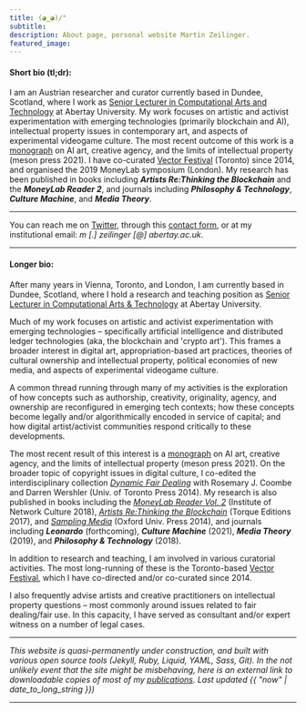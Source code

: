 ```yaml
---
title: (◕‿◕)/"
subtitle:
description: About page, personal website Martin Zeilinger.
featured_image:
---
```


#### Short bio (tl;dr):

I am an Austrian researcher and curator currently based in Dundee, Scotland, where I work as [Senior Lecturer in Computational Arts and Technology](https://rke.abertay.ac.uk/en/persons/martin-zeilinger) at Abertay University. My work focuses on artistic and activist experimentation with emerging technologies (primarily blockchain and AI), intellectual property issues in contemporary art, and aspects of experimental videogame culture. The most recent outcome of this work is a [monograph](https://meson.press/books/tactical-entanglements/) on AI art, creative agency, and the limits of intellectual property (meson press 2021). I have co-curated [Vector Festival](http://vectorfestival.org/) (Toronto) since 2014, and organised the 2019 MoneyLab symposium (London). My research has been published in books including **_Artists Re:Thinking the Blockchain_** and the **_MoneyLab Reader 2_**, and journals including **_Philosophy & Technology_**, **_Culture Machine_**, and **_Media Theory_**.

---

You can reach me on [Twitter](https://twitter.com/mrtnzlngr), through this [contact form](/contact), or at my institutional email: _m [.] zeilinger [@] abertay.ac.uk_.

---

#### Longer bio:

After many years in Vienna, Toronto, and London, I am currently based in Dundee, Scotland, where I hold a research and teaching position as [Senior Lecturer in Computational Arts & Technology](https://rke.abertay.ac.uk/en/persons/martin-zeilinger) at Abertay University.

Much of my work focuses on artistic and activist experimentation with emerging technologies – specifically artificial intelligence and distributed ledger technologies (aka, the blockchain and 'crypto art'). This frames a broader interest in digital art, appropriation-based art practices, theories of cultural ownership and intellectual property, political economies of new media, and aspects of experimental videogame culture.

A common thread running through many of my activities is the exploration of how concepts such as authorship, creativity, originality, agency, and ownership are reconfigured in emerging tech contexts; how these concepts become legally and/or algorithmically encoded in service of capital; and how digital artist/activist communities respond critically to these developments.

The most recent result of this interest is a [monograph](https://meson.press/books/tactical-entanglements/) on AI art, creative agency, and the limits of intellectual property (meson press 2021). On the broader topic of copyright issues in digital culture, I co-edited the interdisciplinary collection _[Dynamic Fair Dealing](https://www.degruyter.com/document/doi/10.3138/9781442665613/html)_ with Rosemary J. Coombe and Darren Wershler (Univ. of Toronto Press 2014). My research is also published in books including the _[MoneyLab Reader Vol. 2](https://networkcultures.org/blog/publication/moneylab-reader-2-overcoming-the-hype/)_ (Institute of Network Culture 2018), _[Artists Re:Thinking the Blockchain](https://torquetorque.net/wp-content/uploads/ArtistsReThinkingTheBlockchain.pdf)_ (Torque Editions 2017), and _[Sampling Media](https://global.oup.com/academic/product/sampling-media-9780199949335?cc=us&lang=en&)_ (Oxford Univ. Press 2014), and journals including **_Leonardo_** (forthcoming), **_Culture Machine_** (2021), **_Media Theory_** (2019), and **_Philosophy & Technology_** (2018).

In addition to research and teaching, I am involved in various curatorial activities. The most long-running of these is the Toronto-based [Vector Festival](http://vectorfestival.org/), which I have co-directed and/or co-curated since 2014.

I also frequently advise artists and creative practitioners on intellectual property questions – most commonly around issues related to fair dealing/fair use. In this capacity, I have served as consultant and/or expert witness on a number of legal cases.

---

_This website is quasi-permanently under construction, and built with various open source tools (Jekyll, Ruby, Liquid, YAML, Sass, Git). In the not unlikely event that the site might be misbehaving, here is an external link to downloadable copies of most of my [publications](https://abertay.academia.edu/MartinZeilinger). Last updated {{ "now" | date_to_long_string }})_

---
